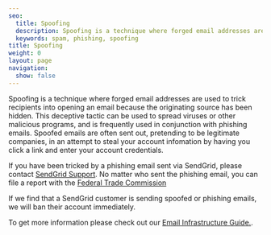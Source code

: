 ```yaml
---
seo:
  title: Spoofing
  description: Spoofing is a technique where forged email addresses are used to trick recipients into opening an email because the source has been hidden
  keywords: spam, phishing, spoofing
title: Spoofing
weight: 0
layout: page
navigation:
  show: false
---
```


Spoofing is a technique where forged email addresses are used to trick recipients into opening an email because the originating source has been hidden. This deceptive tactic can be used to spread viruses or other malicious programs, and is frequently used in conjunction with phishing emails. Spoofed emails are often sent out, pretending to be legitimate companies, in an attempt to steal your account infomation by having you click a link and enter your account credentials.

If you have been tricked by a phishing email sent via SendGrid, please contact [SendGrid Support]({{site.support_url}}). No matter who sent the phishing email, you can file a report with the [Federal Trade Commission](http://www.ftc.gov/complaint)

If we find that a SendGrid customer is sending spoofed or phishing emails, we will ban their account immediately.

To get more information please check out our [Email Infrastructure Guide.](https://go.sendgrid.com/SendGrid-Infrastructure-Guide.html?mc=Direct&mcd=https://sendgrid.com/docs/API_Reference/index.html).
